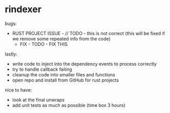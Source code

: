 # rindexer

bugs:
- RUST PROJECT ISSUE - // TODO - this is not correct (this will be fixed if we remove some repeated info from the code)
  - FIX - TODO - FIX THIS
  
lastly:
- write code to inject into the dependency events to process correctly
- try to handle callback failing
- cleanup the code into smaller files and functions
- open repo and install from GitHub for rust projects

nice to have:
- look at the final unwraps
- add unit tests as much as possible (time box 3 hours)
